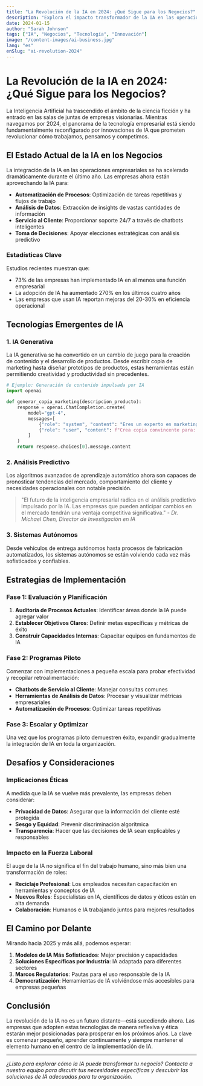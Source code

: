 ```yaml
---
title: "La Revolución de la IA en 2024: ¿Qué Sigue para los Negocios?"
description: "Explora el impacto transformador de la IA en las operaciones empresariales, desde la automatización hasta la toma de decisiones, y descubre lo que el futuro depara para las organizaciones que adoptan la inteligencia artificial."
date: 2024-01-15
author: "Sarah Johnson"
tags: ["IA", "Negocios", "Tecnología", "Innovación"]
image: "/content-images/ai-business.jpg"
lang: "es"
enSlug: "ai-revolution-2024"
---
```


# La Revolución de la IA en 2024: ¿Qué Sigue para los Negocios?

La Inteligencia Artificial ha trascendido el ámbito de la ciencia ficción y ha entrado en las salas de juntas de empresas visionarias. Mientras navegamos por 2024, el panorama de la tecnología empresarial está siendo fundamentalmente reconfigurado por innovaciones de IA que prometen revolucionar cómo trabajamos, pensamos y competimos.

## El Estado Actual de la IA en los Negocios

La integración de la IA en las operaciones empresariales se ha acelerado dramáticamente durante el último año. Las empresas ahora están aprovechando la IA para:

- **Automatización de Procesos**: Optimización de tareas repetitivas y flujos de trabajo
- **Análisis de Datos**: Extracción de insights de vastas cantidades de información
- **Servicio al Cliente**: Proporcionar soporte 24/7 a través de chatbots inteligentes
- **Toma de Decisiones**: Apoyar elecciones estratégicas con análisis predictivo

### Estadísticas Clave

Estudios recientes muestran que:
- 73% de las empresas han implementado IA en al menos una función empresarial
- La adopción de IA ha aumentado 270% en los últimos cuatro años
- Las empresas que usan IA reportan mejoras del 20-30% en eficiencia operacional

## Tecnologías Emergentes de IA

### 1. IA Generativa

La IA generativa se ha convertido en un cambio de juego para la creación de contenido y el desarrollo de productos. Desde escribir copia de marketing hasta diseñar prototipos de productos, estas herramientas están permitiendo creatividad y productividad sin precedentes.

```python
# Ejemplo: Generación de contenido impulsada por IA
import openai

def generar_copia_marketing(descripcion_producto):
    response = openai.ChatCompletion.create(
        model="gpt-4",
        messages=[
            {"role": "system", "content": "Eres un experto en marketing."},
            {"role": "user", "content": f"Crea copia convincente para: {descripcion_producto}"}
        ]
    )
    return response.choices[0].message.content
```

### 2. Análisis Predictivo

Los algoritmos avanzados de aprendizaje automático ahora son capaces de pronosticar tendencias del mercado, comportamiento del cliente y necesidades operacionales con notable precisión.

> "El futuro de la inteligencia empresarial radica en el análisis predictivo impulsado por la IA. Las empresas que pueden anticipar cambios en el mercado tendrán una ventaja competitiva significativa." - *Dr. Michael Chen, Director de Investigación en IA*

### 3. Sistemas Autónomos

Desde vehículos de entrega autónomos hasta procesos de fabricación automatizados, los sistemas autónomos se están volviendo cada vez más sofisticados y confiables.

## Estrategias de Implementación

### Fase 1: Evaluación y Planificación

1. **Auditoría de Procesos Actuales**: Identificar áreas donde la IA puede agregar valor
2. **Establecer Objetivos Claros**: Definir metas específicas y métricas de éxito
3. **Construir Capacidades Internas**: Capacitar equipos en fundamentos de IA

### Fase 2: Programas Piloto

Comenzar con implementaciones a pequeña escala para probar efectividad y recopilar retroalimentación:

- **Chatbots de Servicio al Cliente**: Manejar consultas comunes
- **Herramientas de Análisis de Datos**: Procesar y visualizar métricas empresariales
- **Automatización de Procesos**: Optimizar tareas repetitivas

### Fase 3: Escalar y Optimizar

Una vez que los programas piloto demuestren éxito, expandir gradualmente la integración de IA en toda la organización.

## Desafíos y Consideraciones

### Implicaciones Éticas

A medida que la IA se vuelve más prevalente, las empresas deben considerar:

- **Privacidad de Datos**: Asegurar que la información del cliente esté protegida
- **Sesgo y Equidad**: Prevenir discriminación algorítmica
- **Transparencia**: Hacer que las decisiones de IA sean explicables y responsables

### Impacto en la Fuerza Laboral

El auge de la IA no significa el fin del trabajo humano, sino más bien una transformación de roles:

- **Reciclaje Profesional**: Los empleados necesitan capacitación en herramientas y conceptos de IA
- **Nuevos Roles**: Especialistas en IA, científicos de datos y éticos están en alta demanda
- **Colaboración**: Humanos e IA trabajando juntos para mejores resultados

## El Camino por Delante

Mirando hacia 2025 y más allá, podemos esperar:

1. **Modelos de IA Más Sofisticados**: Mejor precisión y capacidades
2. **Soluciones Específicas por Industria**: IA adaptada para diferentes sectores
3. **Marcos Regulatorios**: Pautas para el uso responsable de la IA
4. **Democratización**: Herramientas de IA volviéndose más accesibles para empresas pequeñas

## Conclusión

La revolución de la IA no es un futuro distante—está sucediendo ahora. Las empresas que adopten estas tecnologías de manera reflexiva y ética estarán mejor posicionadas para prosperar en los próximos años. La clave es comenzar pequeño, aprender continuamente y siempre mantener el elemento humano en el centro de la implementación de IA.

---

*¿Listo para explorar cómo la IA puede transformar tu negocio? Contacta a nuestro equipo para discutir tus necesidades específicas y descubrir las soluciones de IA adecuadas para tu organización.*
